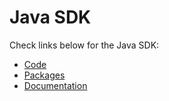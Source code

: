 # Java SDK

Check links below for the Java SDK:

* [Code](https://github.com/harmony-one/harmonyj)
* [Packages](https://mvnrepository.com/artifact/one.harmony/harmonyj)
* [Documentation](https://github.com/harmony-one/harmonyj#generating-javadoc)
